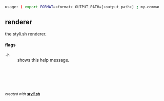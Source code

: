 
```sh
usage: ( export FORMAT=<format> OUTPUT_PATH=[<output_path>] ; my-command -h | ./renderer )
```

## renderer

the styli.sh renderer.

#### flags

<dl>
	<dt><code>-h</code></dt>
	<dd>shows this help message.<br/></dd>
</dl>



<br/><br/>
---
<sup><i>created with <b><a href="https://github.com/eliranmal/styli.sh">styli.sh</a></b></i></sup>
